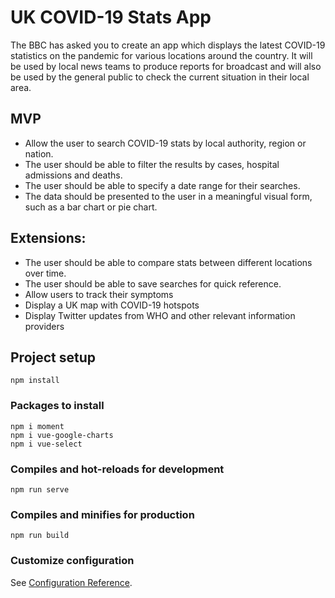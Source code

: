# UK COVID-19 Stats App

The BBC has asked you to create an app which displays the latest COVID-19 statistics on the pandemic for various locations around the country. It will be used by local news teams to produce reports for broadcast and will also be used by the general public to check the current situation in their local area.

## MVP

- Allow the user to search COVID-19 stats by local authority, region or nation.
- The user should be able to filter the results by cases, hospital admissions and deaths.
- The user should be able to specify a date range for their searches.
- The data should be presented to the user in a meaningful visual form, such as a bar chart or pie chart.

## Extensions:

- The user should be able to compare stats between different locations over time.
- The user should be able to save searches for quick reference.
- Allow users to track their symptoms
- Display a UK map with COVID-19 hotspots
- Display Twitter updates from WHO and other relevant information providers

## Project setup
```
npm install
```
### Packages to install
```
npm i moment
npm i vue-google-charts
npm i vue-select
```

### Compiles and hot-reloads for development
```
npm run serve
```

### Compiles and minifies for production
```
npm run build
```

### Customize configuration
See [Configuration Reference](https://cli.vuejs.org/config/).
